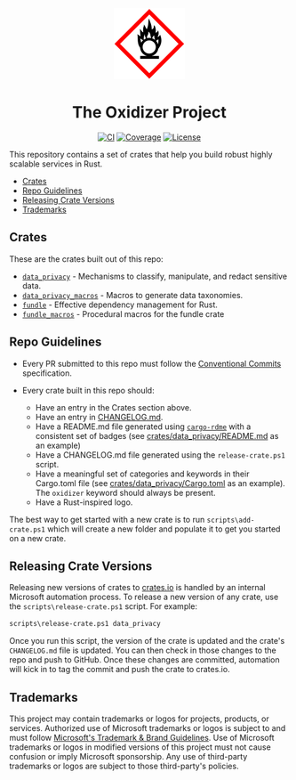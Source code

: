 <div align="center">
 <img src="./logo.svg" alt="Oxidizer Logo" width="128" height="128">

# The Oxidizer Project

[![CI](https://github.com/microsoft/oxidizer/workflows/main/badge.svg)](https://github.com/microsoft/oxidizer/actions)
[![Coverage](https://codecov.io/gh/microsoft/oxidizer/graph/badge.svg?token=FCUG0EL5TI)](https://codecov.io/gh/microsoft/oxidizer)
[![License](https://img.shields.io/badge/license-MIT-blue.svg)](../LICENSE)

</div>

This repository contains a set of crates that help you build robust highly scalable services in Rust.

- [Crates](#crates)
- [Repo Guidelines](#repo-guidelines)
- [Releasing Crate Versions](#releasing-crate-versions)
- [Trademarks](#trademarks)

## Crates

These are the crates built out of this repo:

- [`data_privacy`](./crates/data_privacy/README.md) - Mechanisms to classify, manipulate, and redact sensitive data.
- [`data_privacy_macros`](./crates/data_privacy_macros/README.md) - Macros to generate data taxonomies.
- [`fundle`](./crates/fundle/README.md) - Effective dependency management for Rust.
- [`fundle_macros`](./crates/fundle_macros/README.md) - Procedural macros for the fundle crate

## Repo Guidelines

- Every PR submitted to this repo must follow the [Conventional Commits](https://www.conventionalcommits.org/en/v1.0.0/) specification.

- Every crate built in this repo should:
  - Have an entry in the Crates section above.
  - Have an entry in [CHANGELOG.md](./CHANGELOG.md).
  - Have a README.md file generated using [`cargo-rdme`](https://docs.rs/cargo-rdme/latest/cargo_rdme/)
    with a consistent set of badges (see [crates/data_privacy/README.md](./crates/data_privacy/README.md) as an example)
  - Have a CHANGELOG.md file generated using the `release-crate.ps1` script.
  - Have a meaningful set of categories and keywords in their Cargo.toml file (see
    [crates/data_privacy/Cargo.toml](./crates/data_privacy/Cargo.toml) as an example).
    The `oxidizer` keyword should always be present.
  - Have a Rust-inspired logo.

The best way to get started with a new crate is to run `scripts\add-crate.ps1` which will create a new folder
and populate it to get you started on a new crate.

## Releasing Crate Versions

Releasing new versions of crates to [crates.io](https://crates.io) is handled by
an internal Microsoft automation process. To release a new version of any crate, use
the `scripts\release-crate.ps1` script. For example:

```bash
scripts\release-crate.ps1 data_privacy
```

Once you run this script, the version of the crate is updated and the crate's
`CHANGELOG.md` file is updated. You can then check in those changes to the repo
and push to GitHub. Once these changes are committed, automation will kick in
to tag the commit and push the crate to crates.io.

## Trademarks

This project may contain trademarks or logos for projects, products, or services. Authorized use of Microsoft
trademarks or logos is subject to and must follow
[Microsoft's Trademark & Brand Guidelines](https://www.microsoft.com/en-us/legal/intellectualproperty/trademarks/usage/general).
Use of Microsoft trademarks or logos in modified versions of this project must not cause confusion or imply Microsoft sponsorship.
Any use of third-party trademarks or logos are subject to those third-party's policies.
